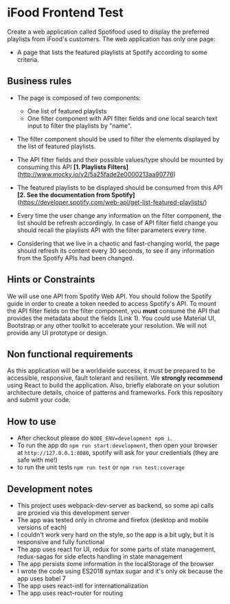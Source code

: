 # iFood Frontend Test

Create a web application called Spotifood used to display the preferred playlists from iFood's customers. The web application has only one page:
* A page that lists the featured playlists at Spotify according to some criteria.

## Business rules

* The page is composed of two components:
    * One list of featured playlists
    * One filter component with API filter fields and one local search text input to filter the playlists by "name".

* The filter component should be used to filter the elements displayed by the list of featured playlists.
* The API filter fields and their possible values/type should be mounted by consuming this API **[1. Playlists Filters]** (http://www.mocky.io/v2/5a25fade2e0000213aa90776)
* The featured playlists to be displayed should be consumed from this API **[2. See the documentation from Spotify]** (https://developer.spotify.com/web-api/get-list-featured-playlists/)
* Every time the user change any information on the filter component, the list should be refresh accordingly. In case of API filter field change you should recall the playlists API with the filter parameters every time.
* Considering that we live in a chaotic and fast-changing world, the page should refresh its content every 30 seconds, to see if any information from the Spotify APIs had been changed.

## Hints or Constraints

We will use one API from Spotify Web API. You should follow the Spotify guide in order to create a token needed to access Spotify's API.
To mount the API filter fields on the filter component, you **must** consume the API that provides the metadata about the fields (Link 1).
You could use Material UI, Bootstrap or any other toolkit to accelerate your resolution. We will not provide any UI prototype or design.

## Non functional requirements

As this application will be a worldwide success, it must be prepared to be accessible, responsive, fault tolerant and resilient.
We **strongly recommend** using React to build the application.
Also, briefly elaborate on your solution architecture details, choice of patterns and frameworks.
Fork this repository and submit your code.

## How to use
* After checkout please do ```NODE_ENV=development npm i```.<br/>
* To run the app do ```npm run start:development```, then open your browser at ```http://127.0.0.1:8080```, spotify will ask for your credentials (they are safe with me!)
* to run the unit tests ```npm run test``` or ```npm run test:coverage```

## Development notes
* This project uses webpack-dev-server as backend, so some api calls are proxied via this development server
* The app was tested only in chrome and firefox (desktop and mobile versions of each)
* I couldn't work very hard on the style, so the app is a bit ugly, but it is responsive and fully functional
* The app uses react for UI, redux for some parts of state management, redux-sagas for side efects handling in state management
* The app persists some information in the localStorage of the browser
* I wrote the code using ES2018 syntax sugar and it's only ok because the app uses babel 7
* The app uses react-intl for internationalization
* The app uses react-router for routing

